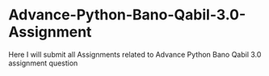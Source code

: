 # Advance-Python-Bano-Qabil-3.0-Assignment
Here I will submit all Assignments related to Advance Python Bano Qabil 3.0 assignment question
